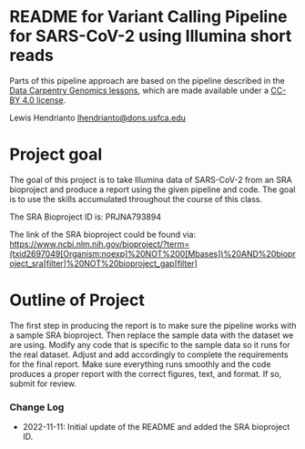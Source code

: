 # README for Variant Calling Pipeline for SARS-CoV-2 using Illumina short reads

Parts of this pipeline approach are based on the pipeline described in the [Data Carpentry Genomics lessons](https://datacarpentry.org/genomics-workshop/), which are made available under a [CC-BY 4.0 license](https://creativecommons.org/licenses/by/4.0/).

Lewis Hendrianto
lhendrianto@dons.usfca.edu

# Project goal

The goal of this project is to take Illumina data of SARS-CoV-2 from an SRA bioproject
and produce a report using the given pipeline and code. The goal is to use the skills
accumulated throughout the course of this class.

The SRA Bioproject ID is: PRJNA793894

The link of the SRA bioproject could be found via:
https://www.ncbi.nlm.nih.gov/bioproject/?term=(txid2697049[Organism:noexp]%20NOT%200[Mbases])%20AND%20bioproject_sra[filter]%20NOT%20bioproject_gap[filter]

# Outline of Project

The first step in producing the report is to make sure the pipeline works with a
sample SRA bioproject. Then replace the sample data with the dataset we are using.
Modify any code that is specific to the sample data so it runs for the real dataset.
Adjust and add accordingly to complete the requirements for the final report. Make sure
everything runs smoothly and the code produces a proper report with the correct figures,
text, and format. If so, submit for review.

### Change Log

* 2022-11-11: Initial update of the README and added the SRA bioproject ID.
